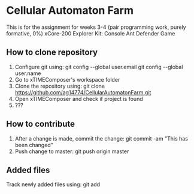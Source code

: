 # Cellular Automaton Farm

This is for the assignment for weeks 3-4 (pair programming work, purely formative, 0%)
xCore-200 Explorer Kit: Console Ant Defender Game

## How to clone repository

1. Configure git using: git config --global user.email <email here>
                        git config --global user.name  <Name here in quotes>
2. Go to xTIMEComposer's workspace folder
3. Clone the repository using: git clone https://github.com/ag14774/CellularAutomatonFarm.git
4. Open xTIMEComposer and check if project is found
5. ???

## How to contribute

1. After a change is made, commit the change: git commit -am "This has been changed"
2. Push change to master: git push origin master

## Added files

Track newly added files using: git add <filename>
